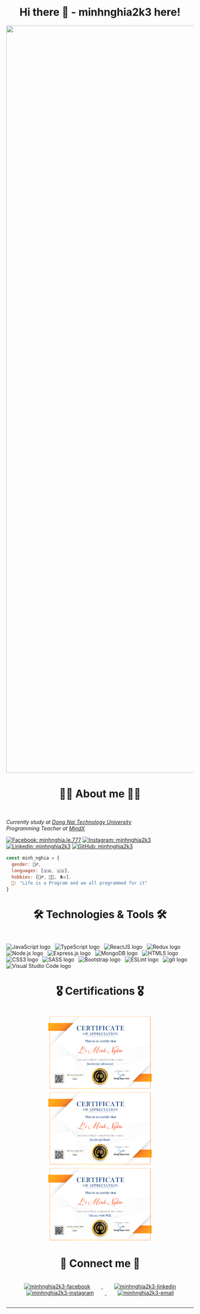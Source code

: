 <h1 align="center"> Hi there 👋 - minhnghia2k3 here! </h1>

<span style="display:flex;align-items:center"><img src="https://imgur.com/1mpLLXa.gif"
style="width:100vw; height:50vh" /></span>

<h1 align="center"> 👨‍💻 About me 👨‍💻 </h1>
<br>

<p><em>Currently study at <a href="https://ts.dntu.edu.vn/">Dong Nai Technology University</a>
<br>Programming Teacher at <a href="https://mindx.edu.vn/">MindX</a>
</em></p>

[![Facebook: minhnghia.le.777](https://img.shields.io/badge/minhnghia.le.777-minhnghia2k3?logo=facebook&color=white
)](https://facebook.com/minhnghia.le.777)
[![Instagram: minhnghia2k3](https://img.shields.io/badge/minhnghia2k3-Instagram?logo=instagram&color=white
)](https://www.instagram.com/emnghia_2k3/)
[![Linkedin: minhnghia2k3](https://img.shields.io/badge/minhnghia2k3-LinkedIn?logo=linkedin&color=blue
)](https://www.linkedin.com/in/minhnghia2k3/)
[![GitHub: minhnghia2k3](https://img.shields.io/github/followers/minhnghia2k3?logo=github&labelColor=black&color=blue
)](https://github.com/minhnghia2k3)

```javascript
const minh_nghia = {
  gender: 🙋‍♂️,
  languages: [🇻🇳, 🇺🇸],
  hobbies: [🏋️‍♂️, 👨‍💻, ⛹️‍♂️],
  🧠: "Life is a Program and we all programmed for it"
}
```

<h1 align="center"> 🛠 Technologies & Tools 🛠 </h1>
<br>

<span><img src="https://img.shields.io/badge/JavaScript-282C34?logo=javascript&logoColor=F7DF1E" alt="JavaScript logo" title="JavaScript" height="25" /></span>
&nbsp;
<span><img src="https://img.shields.io/badge/TypeScript-282C34?logo=typescript&logoColor=3178C6" alt="TypeScript logo" title="TypeScript" height="25" /></span>
&nbsp;
<span><img src="https://img.shields.io/badge/ReactJS-282C34?logo=react&logoColor=61DAFB" alt="ReactJS logo" title="ReactJS" height="25" /></span>
&nbsp;
<span><img src="https://img.shields.io/badge/Redux-282C34?logo=redux&logoColor=764ABC" alt="Redux logo" title="Redux" height="25" /></span>
&nbsp;
<span><img src="https://img.shields.io/badge/Node.js-282C34?logo=node.js&logoColor=00F200" alt="Node.js logo" title="Node.js" height="25" /></span>
&nbsp;
<span><img src="https://img.shields.io/badge/Express-282C34?logo=express&logoColor=FFFFFF" alt="Express.js logo" title="Express.js" height="25" /></span>
&nbsp;
<span><img src="https://img.shields.io/badge/MongoDB-282C34?logo=mongodb&logoColor=47A248" alt="MongoDB logo" title="MongoDB" height="25" /></span>
&nbsp;
<span><img src="https://img.shields.io/badge/HTML5-282C34?logo=html5&logoColor=E34F26" alt="HTML5 logo" title="HTML5" height="25" /></span>
&nbsp;
<span><img src="https://img.shields.io/badge/CSS3-282C34?logo=css3&logoColor=1572B6" alt="CSS3 logo" title="CSS3" height="25" /></span>
&nbsp;
<span><img src="https://img.shields.io/badge/Sass-282C34?logo=sass&logoColor=CC6699" alt="SASS logo" title="SASS" height="25" /></span>
&nbsp;
<span><img src="https://img.shields.io/badge/Bootstrap-282C34?logo=bootstrap&logoColor=7952B3" alt="Bootstrap logo" title="Bootstrap" height="25" /></span>
&nbsp;
<span><img src="https://img.shields.io/badge/ESLint-282C34?logo=eslint&logoColor=4B32C3" alt="ESLint logo" title="ESLint" height="25" /></span>
&nbsp;
<span><img src="https://img.shields.io/badge/git-282C34?logo=git&logoColor=F05032" alt="git logo" title="git" height="25" /></span>
&nbsp;
<span><img src="https://img.shields.io/badge/VS%20Code-282C34?logo=visual-studio-code&logoColor=007ACC" alt="Visual Studio Code logo" title="Visual Studio Code" height="25" /></span>
&nbsp;
<h1 align="center"> 🎖 Certifications 🎖 </h1>
<br>
<div align="center">
<span><img src="https://github.com/minhnghia2k3/minhnghia2k3/blob/main/src/Le%CC%82%20Minh%20Nghi%CC%83a%20JavaScript%20Advanced%20Certificate.png?raw=true" alt="JavaScript Advanced Certificate" title="JavaScript Advanced Certificate" height="200"/></span>
<span><img src="https://github.com/minhnghia2k3/minhnghia2k3/blob/main/src/Le%CC%82%20Minh%20Nghi%CC%83a%20JavaScript%20Basic%20Certificate.png?raw=true" alt="JavaScript Basic Certificate" title="JavaScript Basic Certificate" height="200" /></span>
<span><img src="https://github.com/minhnghia2k3/minhnghia2k3/blob/main/src/Le%CC%82%20Minh%20Nghi%CC%83a%20Ubuntu%20with%20WSL%20Certificate.png?raw=true" alt="Ubuntu with WSL Certificate" title="Ubuntu with WSL Certificate" height="200" /></span>
</div>
<h1 align="center"> 🤙 Connect me 🤙 </h1>
<br>
<!-- https://icons8.com -->
<div align="center">
<a href="https://facebook.com/minhnghia.le.777" target="blank">
  <img src="https://cdn-icons-png.flaticon.com/512/733/733547.png" alt="minhnghia2k3-facebook" width="70px" height="70px" hspace="30"/>
</a>
<a href="https://www.linkedin.com/in/minhnghia2k3" target="blank">
  <img src="https://cdn-icons-png.flaticon.com/512/3536/3536505.png" alt="minhnghia2k3-linkedin" width="70px" height="70px" hspace="30"/>
</a>
<a href="https://instagram.com/emnghia_2k3" target="blank">
  <img src="https://cdn-icons-png.flaticon.com/512/174/174855.png" alt="minhnghia2k3-instagram" width="70px" height="70px" hspace="30"/>
</a>
<a href="mailto:leminhnghia12c6@gmail.com" target="top">
  <img src="https://cdn-icons-png.flaticon.com/512/732/732200.png" alt="minhnghia2k3-email" width="70px" height="70px" hspace="30"/>
</a>
</div>
<br>
<!-- <em><b>Thanks for visiting!</b> Collab me to make miracles 🤙</em> -->

---
